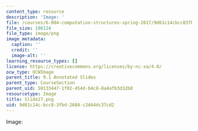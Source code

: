 ```yaml
---
content_type: resource
description: 'Image: '
file: /courses/6-004-computation-structures-spring-2017/9d61c14cbcc83fbd2684c2d44dc37cd2_Slide27.png
file_size: 198124
file_type: image/png
image_metadata:
  caption: ''
  credit: ''
  image-alt: ''
learning_resource_types: []
license: https://creativecommons.org/licenses/by-nc-sa/4.0/
ocw_type: OCWImage
parent_title: 9.1 Annotated Slides
parent_type: CourseSection
parent_uid: 50133447-1f02-454d-b4c8-8a4afb3d32b8
resourcetype: Image
title: Slide27.png
uid: 9d61c14c-bcc8-3fbd-2684-c2d44dc37cd2
---
```

Image: 